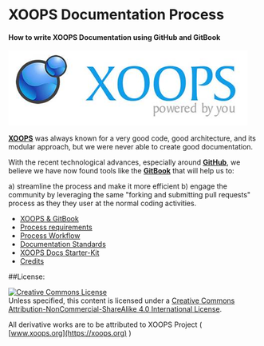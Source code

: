 XOOPS Documentation Process
============

#### How to write XOOPS Documentation using GitHub and GitBook

![logoXoops.jpg](assets/logoXoops.jpg) 

[**XOOPS**](https://xoops.org) was always known for a very good code, good architecture, and its modular approach, but we were never able to create good documentation.

With the recent technological advances, especially around [**GitHub**](http://github.com), we believe we have now found tools like the [**GitBook**](http://gitbook.com) that will help us to:

a) streamline the process and make it more efficient
b) engage the community by leveraging the same "forking and submitting pull requests" process as they they user at the normal coding activities.


* [XOOPS & GitBook](book/ch1.md)
* [Process requirements](book/ch2.md)
* [Process Workflow](book/ch3.md)
* [Documentation Standards](book/ch4.md)
* [XOOPS Docs Starter-Kit](book/ch5.md)
* [Credits](book/9credits.md)

##License:

<a rel="license" href="http://creativecommons.org/licenses/by-nc-sa/4.0/"><img alt="Creative Commons License" style="border-width:0" src="https://i.creativecommons.org/l/by-nc-sa/4.0/88x31.png" /></a><br />Unless specified, this content is licensed under a <a rel="license" href="http://creativecommons.org/licenses/by-nc-sa/4.0/">Creative Commons Attribution-NonCommercial-ShareAlike 4.0 International License</a>.

All derivative works are to be attributed to XOOPS Project ( [www.xoops.org](https://xoops.org) )
